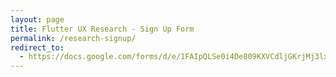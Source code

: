 ```yaml
---
layout: page
title: Flutter UX Research - Sign Up Form
permalink: /research-signup/
redirect_to:
  - https://docs.google.com/forms/d/e/1FAIpQLSe0i4De809KXVCdljGKrjMj3lxhuzbuFKCtY5PEQPCYtGxFMg/viewform?usp=sf_link
---
```



